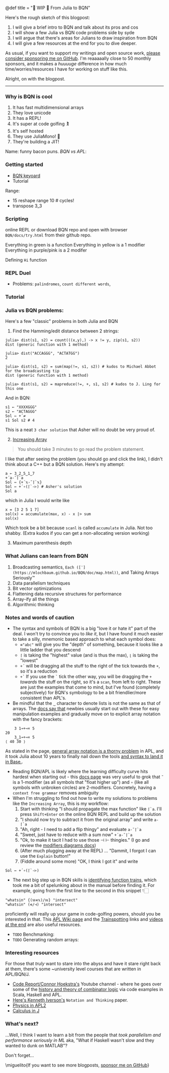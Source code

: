 @def title = "🚧 WIP 🚧 From Julia to BQN"

Here's the rough sketch of this blogpost:

1. I will give a brief intro to BQN and talk about its pros and cos
2. I will show a few Julia vs BQN code problems side by syde
3. I will argue that there's areas for Julians to draw inspiration from BQN
4. I will give a few resources at the end for you to dive deeper.

As usual, if you want to support my writings and open source work, [please consider sponsoring me on GitHub](https://github.com/sponsors/miguelraz/). I'm reaaaaally close to 50 monthly sponsors, and it makes a *huuuuge* difference in how much time/worries/resources I have for working on stuff like this.

Alright, on with the blogpost.

------

### Why is BQN is cool

1. It has fast multidimensional arrays
2. They love unicode
3. It has a REPL!
4. It's super at code golfing 🏌
5. It's self hosted
6. They use JuliaMono! 💝
7. They're building a JIT!

Name: funny bacon puns.
*BQN vs APL*:

### Getting started

- [BQN keyoard](https://mlochbaum.github.io/BQN/keymap.html)
- Tutorial

Range:

- 15 reshape range 10 # cycles!
- transpose 3_3

### Scripting

online REPL or download BQN repo and open with browser `BQN/docs/try.html` from their github repo.

Everything in green is a function
Everything in yellow is a 1 modifier
Everything in purple/pink is a 2 modifer

Defining `Hi` function

### REPL Duel

- Problems: `palindromes`, `count different words`,

### Tutorial

### Julia vs BQN problems:

Here's a few "classic" problems in both Julia and BQN

1. Find the Hamming/edit distance between 2 strings:

```julia-repl
julia> dist(s1, s2) = count(((x,y),) -> x != y, zip(s1, s2))
dist (generic function with 1 method)

julia> dist("ACCAGGG", "ACTATGG")
2

julia> dist(s1, s2) = sum(map(!=, s1, s2)) # kudos to Michael Abbot for the broadcasting tip
dist (generic function with 1 method)

julia> dist(s1, s2) = mapreduce(!=, +, s1, s2) # kudos to J. Ling for this one
```

And in BQN:

```bqn
s1 ← "XXXXGGG"
s2 ← "ACTAGGG"
Sol ← +´≠
s1 Sol s2 # 4
```

This is a neat `3 char solution` that Asher will no doubt be very proud of.

2. [Increasing Array](https://cses.fi/problemset/task/1094/)

> You should take 3 minutes to go read the problem statement.

I like that after seeing the problem (you should go and click the link), I didn't think about a C++ but a BQN solution.
Here's my attempt:

```bqn
a ← 3‿2‿5‿1‿7
+´a-˜⌈`a
Sol ← {+´𝕩-˜⌈`𝕩}
Sol ← +´∘(⌈`-⊢) # Asher's solution
Sol a
```

which in Julia I would write like

```julia-repl
x = [3 2 5 1 7]
sol(x) = accumulate(max, x) - x |> sum
sol(x)
```

Which took be a bit because `scanl` is called `accumulate` in Julia. Not too shabby.
(Extra kudos if you can get a non-allocating version working)

3. Maximum parenthesis depth

### What Julians can learn from BQN

1. Broadcasting semantics, `Each ([¨](https://mlochbaum.github.io/BQN/doc/map.html))`, and Taking Arrays Seriously™
2. Data parallelism techniques
3. Bit vector optimizations
4. Flattening data recursive structures for performance
5. Array-ify all the things
6. Algorithmic thinking

### Notes and words of caution

- The syntax and symbols of BQN is a big "love it or hate it" part of the deal. I won't try to convince you to *like it*, but I have found it much easier to take a silly, mnemonic based approach to what each symbol does:
  - `≡"abc"` will give you the "depth" of something, because it looks like a little ladder that you descend
  - `⌈` is taking the "highest" value (and is thus the max), `⌊` is taking the "lowest"
  - `+´` will be dragging all the stuff to the right of the tick towards the `+`, so it's a reduction
  - `` +` `` If you use the `` ` `` tick the other way, you will be dragging the `+` *towards* the stuff on the right, so it's a `scan`, from left to right. 
  These are just the examples that come to mind, but I've found (completely subjectively) for BQN's symbology to be a bit friendlier/more consistent than APL's.
- Be mindful that the `‿` character to denote lists is not the same as that of arrays. The [docs say that](https://mlochbaum.github.io/BQN/doc/arrayrepr.html#brackets) newbies usually start out with these for easy manipulation examples and gradually move on to explicit array notation with the fancy brackets:

```bqn
    3 1⊸+⊸× 5
20
    3‿1⊸+⊸× 5
⟨ 40 30 ⟩
```

As stated in the page, [general array notation is a thorny problem](https://aplwiki.com/wiki/Array_notation) in APL, and it took Julia about 10 years to finally nail down the tools [and syntax to land it in Base.](https://github.com/JuliaLang/julia/pull/33697).

- Reading BQN/APL is likely where the learning difficulty curve hits hardest when starting out - this [docs page](https://mlochbaum.github.io/BQN/doc/context.html#is-grammatical-context-really-a-problem) was very useful to grok that `˜` is a 1-modifier (as all symbols that "float higher up") and `∘` (like all symbols with unbroken circles) are 2-modifiers. Concretely, having a `context free grammar` removes ambiguity
- When I'm struggling to find out how to write my solutions to problems like the `Increasing Array`, this is my workflow:
  1. Start with thinking "I should propagate the max function" like `` ⌈`a ``. I'll press `Shift+Enter` on the online BQN REPL and build up the solution
  2. "I should now try to subtract it from the original array" and write `` a-⌈`a ``
  3. "Ah, right - I need to add a flip thingy" and evaluate `` a-˜⌈`a ``
  4. "Sweet, just have to reduce with a sum now" `` +´a-˜⌈`a ``
  5. "Ok, to make it tacit I had to use those ⊣ ⊢ thingies." (I go and review the [modifiers diagrams docs](https://mlochbaum.github.io/BQN/doc/primitive.html#modifiers))
  6. (After much plugging away at the REPL) ... "Dammit, I forgot I can use the `Explain` button!"
  7. (Fiddle around some more) "OK, I think I got it" and write

```bqn
Sol ← +´∘(⌈`-⊢)
```

- The next big step up in BQN skills is [identifying function trains](https://mlochbaum.github.io/BQN/doc/train.html), which took me a bit of spelunking about in the manual before finding it. For example, going from the first line to the second in this snippet 👇🏻

```bqn
"whatsin" {(𝕨∊𝕩)/𝕨} "intersect"
"whatsin" (∊/⊣) "intersect"
```

proficiently will really up your game in code-golfing powers, should you be interested in that. This [APL Wiki page](https://aplwiki.com/wiki/Tacit_programming#Trains) and the [Trainspotting](https://xpqz.github.io/learnapl/tacit.html) links and [videos at the end](https://www.youtube.com/watch?v=Enlh5qwwDuY?t=440) are also useful resources.

- `TODO` Benchmarking:
- `TODO` Generating random arrays:

### Interesting resources

For those that *truly* want to stare into the abyss and have it stare right back at them, there's some ~university level courses that are written in APL/BQN/J.

- [Code Report/Connor Hoekstra's](https://www.youtube.com/watch?v=UogkQ67d0nY&t=780s) Youtube channel - where he goes over some of the [history and theory of combinator logic](https://archive.org/details/combinatorylogic0002curr) via code examples in Scala, Haskell and APL.
- [Here's Kenneth Iverson's](https://link.springer.com/chapter/10.1007%2F978-3-642-41422-0_2) `Notation and Thinking` paper.
- [Physics in APL2](http://www.softwarepreservation.org/projects/apl/Books/Physics%20in%20APL2)
- [Calculus in J](https://www.jsoftware.com/books/pdf/calculus.pdf)

### What's next?

...Well, I think I want to learn a bit from the people that *took parallelism and performance seriously in ML* aka, "What if Haskell wasn't slow and they wanted to dunk on MATLAB"?

Don't forget...

\miguelito{If you want to see more blogposts, [sponsor me on GitHub](https://github.com/sponsors/miguelraz/)}
